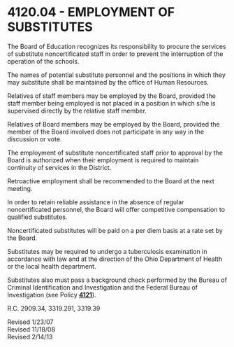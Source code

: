 4120.04 - EMPLOYMENT OF SUBSTITUTES
===================================

The Board of Education recognizes its responsibility to procure the
services of substitute noncertificated staff in order to prevent the
interruption of the operation of the schools.

The names of potential substitute personnel and the positions in which
they may substitute shall be maintained by the office of Human
Resources.

Relatives of staff members may be employed by the Board, provided the
staff member being employed is not placed in a position in which s/he is
supervised directly by the relative staff member.

Relatives of Board members may be employed by the Board, provided the
member of the Board involved does not participate in any way in the
discussion or vote.

The employment of substitute noncertificated staff prior to approval by
the Board is authorized when their employment is required to maintain
continuity of services in the District.

Retroactive employment shall be recommended to the Board at the next
meeting.

In order to retain reliable assistance in the absence of regular
noncertificated personnel, the Board will offer competitive compensation
to qualified substitutes.

Noncertificated substitutes will be paid on a per diem basis at a rate
set by the Board.

Substitutes may be required to undergo a tuberculosis examination in
accordance with law and at the direction of the Ohio Department of
Health or the local health department.

Substitutes also must pass a background check performed by the Bureau of
Criminal Identification and Investigation and the Federal Bureau of
Investigation (see Policy [**4121**](po4121.htm)).

R.C. 2909.34, 3319.291, 3319.39

Revised 1/23/07\
 Revised 11/18/08\
 Revised 2/14/13
